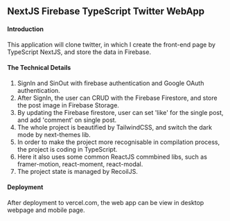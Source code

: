 ## NextJS Firebase TypeScript Twitter WebApp

#### Introduction

This application will clone twitter, in which I create the front-end page by TypeScript NextJS, and store the data in Firebase.

#### The Technical Details

1. SignIn and SinOut with firebase authentication and Google OAuth authentication.
2. After SignIn, the user can CRUD with the Firebase Firestore, and store the post image in Firebase Storage.
3. By updating the Firebase firestore, user can set 'like' for the single post, and add 'comment' on single post.
4. The whole project is beautified by TailwindCSS, and switch the dark mode by next-themes lib.
5. In order to make the project more recognisable in compilation process, the project is coding in TypeScript.
6. Here it also uses some common ReactJS commbined libs, such as framer-motion, react-moment, react-modal.
7. The project state is managed by RecoilJS.

#### Deployment

After deployment to vercel.com, the web app can be view in desktop webpage and mobile page.
